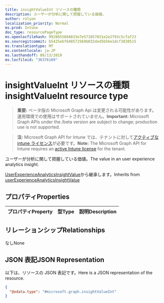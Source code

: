 ```yaml
---
title: insightValueInt リソースの種類
description: ユーザーが分析に関して把握している価値。
author: rolyon
localization_priority: Normal
ms.prod: Intune
doc_type: resourcePageType
ms.openlocfilehash: 9928855684833e7e571857831e2e2f93c5cfaf23
ms.sourcegitcommit: b5425ebf648572569b032ded5b56e1dcf3830515
ms.translationtype: MT
ms.contentlocale: ja-JP
ms.lasthandoff: 08/13/2019
ms.locfileid: "36376109"
---
```

# <a name="insightvalueint-resource-type"></a><span data-ttu-id="0ec04-103">insightValueInt リソースの種類</span><span class="sxs-lookup"><span data-stu-id="0ec04-103">insightValueInt resource type</span></span>

> <span data-ttu-id="0ec04-104">**重要:** ベータ版の Microsoft Graph Api は変更される可能性があります。運用環境での使用はサポートされていません。</span><span class="sxs-lookup"><span data-stu-id="0ec04-104">**Important:** Microsoft Graph APIs under the /beta version are subject to change; production use is not supported.</span></span>

> <span data-ttu-id="0ec04-105">**注:** Microsoft Graph API for Intune では、テナントに対して[アクティブな intune ライセンス](https://go.microsoft.com/fwlink/?linkid=839381)が必要です。</span><span class="sxs-lookup"><span data-stu-id="0ec04-105">**Note:** The Microsoft Graph API for Intune requires an [active Intune license](https://go.microsoft.com/fwlink/?linkid=839381) for the tenant.</span></span>

<span data-ttu-id="0ec04-106">ユーザーが分析に関して把握している価値。</span><span class="sxs-lookup"><span data-stu-id="0ec04-106">The value in an user experience analytics insight.</span></span>


<span data-ttu-id="0ec04-107">[UserExperienceAnalyticsInsightValue](../resources/intune-devices-userexperienceanalyticsinsightvalue.md)から継承します。</span><span class="sxs-lookup"><span data-stu-id="0ec04-107">Inherits from [userExperienceAnalyticsInsightValue](../resources/intune-devices-userexperienceanalyticsinsightvalue.md)</span></span>

## <a name="properties"></a><span data-ttu-id="0ec04-108">プロパティ</span><span class="sxs-lookup"><span data-stu-id="0ec04-108">Properties</span></span>
|<span data-ttu-id="0ec04-109">プロパティ</span><span class="sxs-lookup"><span data-stu-id="0ec04-109">Property</span></span>|<span data-ttu-id="0ec04-110">型</span><span class="sxs-lookup"><span data-stu-id="0ec04-110">Type</span></span>|<span data-ttu-id="0ec04-111">説明</span><span class="sxs-lookup"><span data-stu-id="0ec04-111">Description</span></span>|
|:---|:---|:---|

## <a name="relationships"></a><span data-ttu-id="0ec04-112">リレーションシップ</span><span class="sxs-lookup"><span data-stu-id="0ec04-112">Relationships</span></span>
<span data-ttu-id="0ec04-113">なし</span><span class="sxs-lookup"><span data-stu-id="0ec04-113">None</span></span>

## <a name="json-representation"></a><span data-ttu-id="0ec04-114">JSON 表記</span><span class="sxs-lookup"><span data-stu-id="0ec04-114">JSON Representation</span></span>
<span data-ttu-id="0ec04-115">以下は、リソースの JSON 表記です。</span><span class="sxs-lookup"><span data-stu-id="0ec04-115">Here is a JSON representation of the resource.</span></span>
<!-- {
  "blockType": "resource",
  "@odata.type": "microsoft.graph.insightValueInt"
}
-->
``` json
{
  "@odata.type": "#microsoft.graph.insightValueInt"
}
```



